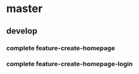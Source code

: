 # master
## develop
### complete feature-create-homepage
### complete feature-create-homepage-login

